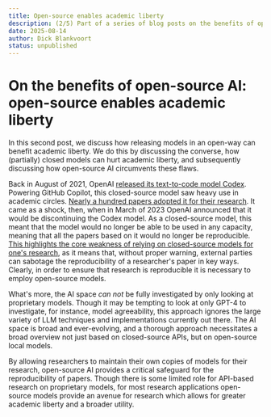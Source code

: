 ```yaml
---
title: Open-source enables academic liberty
description: (2/5) Part of a series of blog posts on the benefits of open-source AI.
date: 2025-08-14
author: Dick Blankvoort
status: unpublished
---
```

# On the benefits of open-source AI: open-source enables academic liberty
<author :author="author"></author>

In this second post, we discuss how releasing models in an open-way can benefit academic liberty. We do this by discussing the converse, how (partially) closed models can hurt academic liberty, and subsequently discussing how open-source AI circumvents these flaws.

Back in August of 2021, OpenAI [released its text-to-code model Codex](https://openai.com/index/openai-codex/). Powering GitHub Copilot, this closed-source model saw heavy use in academic circles. [Nearly a hundred papers adopted it for their research](https://www.aisnakeoil.com/p/openais-policies-hinder-reproducible). It came as a shock, then, when in March of 2023 OpenAI announced that it would be discontinuing the Codex model. As a closed-source model, this meant that the model would no longer be able to be used in any capacity, meaning that all the papers based on it would no longer be reproducible. [This highlights the core weakness of relying on closed-source models for one's research](https://www.nature.com/articles/s42256-023-00783-6), as it means that, without proper warning, external parties can sabotage the reproducibility of a researcher's paper in key ways. Clearly, in order to ensure that research is reproducible it is necessary to employ open-source models.

What's more, the AI space _can not_ be fully investigated by only looking at proprietary models. Though it may be tempting to look at only GPT-4 to investigate, for instance, model agreeability, this approach ignores the large variety of LLM techniques and implementations currently out there. The AI space is broad and ever-evolving, and a thorough approach necessitates a broad overview not just based on closed-source APIs, but on open-source local models.

By allowing researchers to maintain their own copies of models for their research, open-source AI provides a critical safeguard for the reproducibility of papers. Though there is some limited role for API-based research on proprietary models, for most research applications open-source models provide an avenue for research which allows for greater academic liberty and a broader utility.